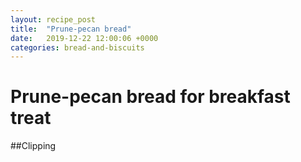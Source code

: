 ```yaml
---
layout: recipe_post
title:  "Prune-pecan bread"
date:   2019-12-22 12:00:06 +0000
categories: bread-and-biscuits
---
```


# Prune-pecan bread for breakfast treat
##Clipping
